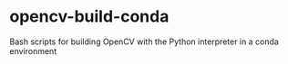 # opencv-build-conda

Bash scripts for building OpenCV with the Python interpreter in a conda environment